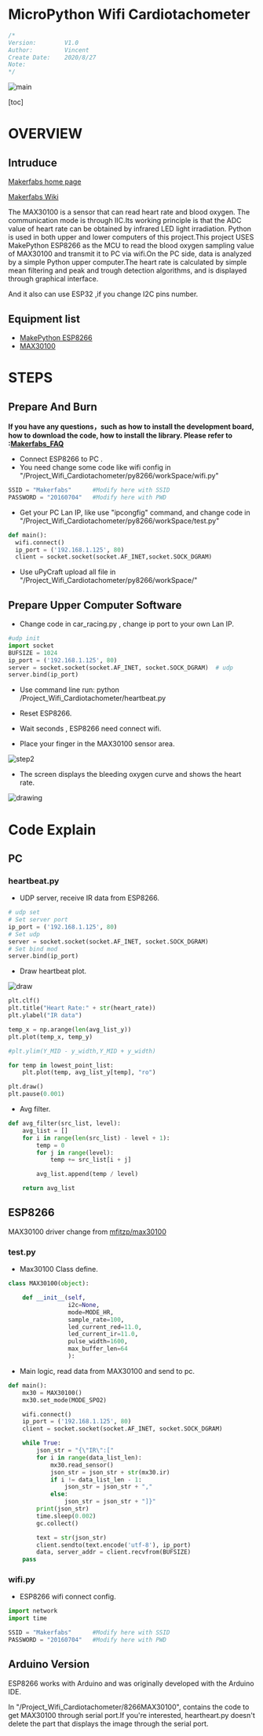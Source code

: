# MicroPython Wifi Cardiotachometer

```c++
/*
Version:		V1.0
Author:			Vincent
Create Date:	2020/8/27
Note:
*/
```


![main](md_pic/main.jpg)

[toc]

# OVERVIEW

## Intruduce

[Makerfabs home page](https://www.makerfabs.com/)

[Makerfabs Wiki](https://makerfabs.com/wiki/index.php?title=Main_Page)

The MAX30100 is a sensor that can read heart rate and blood oxygen. The communication mode is through IIC.Its working principle is that the ADC value of heart rate can be obtained by infrared LED light irradiation.
Python is used in both upper and lower computers of this project.This project USES MakePython ESP8266 as the MCU to read the blood oxygen sampling value of MAX30100 and transmit it to PC via wifi.On the PC side, data is analyzed by a simple Python upper computer.The heart rate is calculated by simple mean filtering and peak and trough detection algorithms, and is displayed through graphical interface.

And it also can use ESP32 ,if you change I2C pins number.



## Equipment list

- [MakePython ESP8266](https://www.makerfabs.com/makepython-esp8266.html?search=8266)
- [MAX30100](https://www.makerfabs.com/max30100-pulse-oximeter-spo2-and-heart-rate-sensor-module.html?search=MAX30100)



# STEPS

## Prepare And Burn

**If you have any questions，such as how to install the development board, how to download the code, how to install the library. Please refer to :[Makerfabs_FAQ](https://github.com/Makerfabs/Makerfabs_FAQ)**

- Connect ESP8266 to PC .
- You need change some code like wifi config in "/Project_Wifi_Cardiotachometer/py8266/workSpace/wifi.py"

```python
SSID = "Makerfabs"      #Modify here with SSID
PASSWORD = "20160704"   #Modify here with PWD
```

- Get your PC Lan IP, like use "ipcongfig" command, and change code in "/Project_Wifi_Cardiotachometer/py8266/workSpace/test.py"

```python
def main():
  wifi.connect()
  ip_port = ('192.168.1.125', 80)
  client = socket.socket(socket.AF_INET,socket.SOCK_DGRAM)
```

- Use uPyCraft upload all file in "/Project_Wifi_Cardiotachometer/py8266/workSpace/"

## Prepare Upper Computer Software

- Change code in car_racing.py , change ip port to your own Lan IP.

```python
#udp init
import socket
BUFSIZE = 1024
ip_port = ('192.168.1.125', 80)
server = socket.socket(socket.AF_INET, socket.SOCK_DGRAM)  # udp
server.bind(ip_port)
```

- Use command line run: python /Project_Wifi_Cardiotachometer/heartbeat.py

- Reset ESP8266.

- Wait seconds , ESP8266 need connect wifi.
- Place your finger in the MAX30100 sensor area.

![step2](md_pic/put_finger.jpg)


- The screen displays the bleeding oxygen curve and shows the heart rate.

![drawing](md_pic/drawing.gif)

# Code Explain

## PC

### heartbeat.py

- UDP server, receive IR data from ESP8266.

```python
# udp set
# Set server port
ip_port = ('192.168.1.125', 80)
# Set udp
server = socket.socket(socket.AF_INET, socket.SOCK_DGRAM)
# Set bind mod
server.bind(ip_port)
```

- Draw heartbeat plot.

![draw](md_pic/draw.jpg)

```python
plt.clf()
plt.title("Heart Rate:" + str(heart_rate))
plt.ylabel("IR data")

temp_x = np.arange(len(avg_list_y))
plt.plot(temp_x, temp_y)

#plt.ylim(Y_MID - y_width,Y_MID + y_width)

for temp in lowest_point_list:
    plt.plot(temp, avg_list_y[temp], "ro")

plt.draw()
plt.pause(0.001)
```

- Avg filter.


```python
def avg_filter(src_list, level):
    avg_list = []
    for i in range(len(src_list) - level + 1):
        temp = 0
        for j in range(level):
            temp += src_list[i + j]

        avg_list.append(temp / level)

    return avg_list
```

## ESP8266

MAX30100 driver change from [mfitzp/max30100](https://github.com/mfitzp/max30100)

### test.py

- Max30100 Class define. 


```python
class MAX30100(object):

    def __init__(self,
                 i2c=None,
                 mode=MODE_HR,
                 sample_rate=100,
                 led_current_red=11.0,
                 led_current_ir=11.0,
                 pulse_width=1600,
                 max_buffer_len=64
                 ):
```


- Main logic, read data from MAX30100 and send to pc.


```python
def main():
    mx30 = MAX30100()
    mx30.set_mode(MODE_SPO2)

    wifi.connect()
    ip_port = ('192.168.1.125', 80)
    client = socket.socket(socket.AF_INET, socket.SOCK_DGRAM)

    while True:
        json_str = "{\"IR\":["
        for i in range(data_list_len):
            mx30.read_sensor()
            json_str = json_str + str(mx30.ir)
            if i != data_list_len - 1:
                json_str = json_str + ","
            else:
                json_str = json_str + "]}"
        print(json_str)
        time.sleep(0.002)
        gc.collect()

        text = str(json_str)
        client.sendto(text.encode('utf-8'), ip_port)
        data, server_addr = client.recvfrom(BUFSIZE)
    pass
```


### wifi.py 

- ESP8266 wifi connect config.


```python
import network
import time

SSID = "Makerfabs"      #Modify here with SSID
PASSWORD = "20160704"   #Modify here with PWD
```




## Arduino Version

ESP8266 works with Arduino and was originally developed with the Arduino IDE.

In "/Project_Wifi_Cardiotachometer/8266MAX30100", contains the code to get MAX30100 through serial port.If you're interested, heartheart.py doesn't delete the part that displays the image through the serial port.


